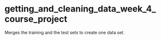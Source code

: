 # getting_and_cleaning_data_week_4_course_project
 Merges the training and the test sets to create one data set.

